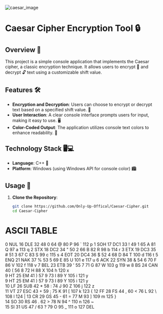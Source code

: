 ![caesar_image](https://github.com/user-attachments/assets/0086b444-1d52-4fe1-b0d6-1bed4dc2a32b)
# Caesar Cipher Encryption Tool 🔒

## Overview 🌟
This project is a simple console application that implements the Caesar cipher, a classic encryption technique. It allows users to encrypt 🔑 and decrypt 🔓 text using a customizable shift value.

## Features 🛠️
- **Encryption and Decryption**: Users can choose to encrypt or decrypt text based on a specified shift value. 🔄
- **User Interaction**: A clear console interface prompts users for input, making it easy to use. 🖥️
- **Color-Coded Output**: The application utilizes console text colors to enhance readability. 🎨

## Technology Stack 🖥️💻
- **Language**: C++ 📝
- **Platform**: Windows (using Windows API for console color) 🏙️

## Usage 🚀
1. **Clone the Repository**:
   ```bash
   git clone https://github.com/Only-Up-Offical/Caesar-Cipher.git
   cd Caesar-Cipher
# ASCII TABLE
0 NUL    16 DLE    32      48 0    64 @    80 P    96 `   112 p 
1 SOH    17 DC1    33 !    49 1    65 A    81 Q    97 a   113 q 
2 STX    18 DC2    34 "    50 2    66 B    82 R    98 b   114 r 
3 ETX    19 DC3    35 #    51 3    67 C    83 S    99 c   115 s 
4 EOT    20 DC4    36 $    52 4    68 D    84 T   100 d   116 t 
5 ENQ    21 NAK    37 %    53 5    69 E    85 U   101 e   117 u 
6 ACK    22 SYN    38 &    54 6    70 F    86 V   102 f   118 v 
7 BEL    23 ETB    39 '    55 7    71 G    87 W   103 g   119 w 
8 BS     24 CAN    40 (    56 8    72 H    88 X   104 h   120 x        
9 HT     25 EM     41 )    57 9    73 I    89 Y   105 i   121 y        
9 HT     25 EM     41 )    57 9    73 I    89 Y   105 i   121 y        
10 LF     26 SUB    42 *    58 :    74 J    90 Z   106 j   122 z        
11 VT     27 ESC    43 +    59 ;    75 K    91 [   107 k   123 {
12 FF     28 FS     44 ,    60 <    76 L    92 \   108 l   124 |
13 CR     29 GS     45 -    61 =    77 M    93 ]   109 m   125 }        
14 SO     30 RS     46 .    62 >    78 N    94 ^   110 n   126 ~        
15 SI     31 US     47 /    63 ?    79 O    95 _   111 o   127 DEL
